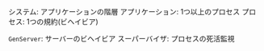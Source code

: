 システム: アプリケーションの階層
アプリケーション: 1つ以上のプロセス
プロセス: 1つの規約(ビヘイビア)

`GenServer`: サーバーのビヘイビア
スーパーバイザ: プロセスの死活監視

